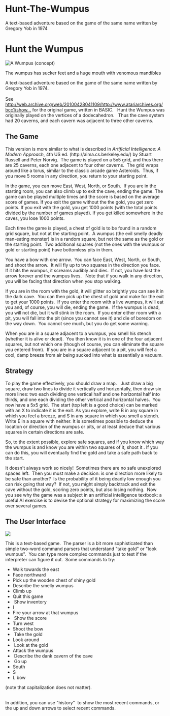 # Hunt-The-Wumpus
A text-based adventure based on the game of the same name written by Gregory Yob in 1974

<h1>Hunt the Wumpus </h1>
<p><img src="https://img.itch.zone/aW1nLzc1NDM1ODYucG5n/original/wHI5sE.png" alt="A Wumpus (concept)" title="A Wumpus (concept)"></p>
<figcaption>The wumpus has sucker feet and a huge mouth with venomous mandibles</figcaption>
<p></p>
<p>A text-based adventure based on the game of the same name written by Gregory Yob in 1974. &nbsp; <br><br>See <a href="http://web.archive.org/web/20100428041109/http://www.atariarchives.org/bcc1/showpage.php?page=247">http://web.archive.org/web/20100428041109/http://www.atariarchives.org/bcc1/show...</a> for the original game, written in BASIC. &nbsp;
Hunt the Wumpus was originally played on the vertices of a dodecahedron.&nbsp;&nbsp; Thus the cave system had 20
caverns, and each cavern was adjacent to three other caverns.&nbsp;&nbsp;</p>
<h2>The Game </h2>
<p>
This version is more similar to what is described in <em>Artificial Intelligence: A Modern Approach</em>, 4th US ed. (http://aima.cs.berkeley.edu/) by Stuart Russell and Peter Norvig.&nbsp; The game is played
on a 5x5 grid, and thus there are 25 caverns, each one adjacent to four other caverns.&nbsp; The grid
wraps around like a torus, similar to the classic arcade game Asteroids.&nbsp;  Thus, if you move 5 rooms in any direction, you return to your starting point.
&nbsp; <br></p>
<p>
In the game, you can move East, West, North, or South.&nbsp; If you are in the starting room, you can also climb up to exit the cave, ending the game.  The game can be played multiple times and the score
is based on the average score of games.  If you exit the game without the the gold, you get zero points.
If you exit with the gold, you get 1000 points (with the total points divided by the number of games played).  If you get killed somewhere in the caves, you lose 1000 points. <br></p>
<p>Each time the game is played, a chest of gold is to be found in a random grid square, but not at the starting point.&nbsp;  A wumpus (the evil smelly
deadly man-eating monster) is in a random square, but not the same as the gold or the starting point.&nbsp; Two additional squares (not the ones with the wumpus or gold or starting point) have bottomless
pits in them.&nbsp; <br></p>
<p>You have a bow with one arrow.&nbsp; You can face East, West, North, or South, and shoot the arrow.&nbsp;  It will
fly up to two squares in the direction you face.&nbsp;  If it hits the wumpus, it screams audibly and dies.&nbsp; If not, you have lost the arrow forever and the wumpus lives.&nbsp;&nbsp; Note that if you walk in any direction,
you will be facing that direction when you stop walking.</p>
<p>
If you are in the room with the gold, it will glitter so brightly you can see it in the dark cave.&nbsp; You can then pick up the chest of gold and make for the exit to get your 1000 points.&nbsp; If you enter the room with a live wumpus, it will eat you and, of course, you will die, ending the game.&nbsp;
If the wumpus is dead, you will not die, but it will stink in the room.&nbsp; If you enter either room with a pit, you will fall into the pit (since you cannot see it) and
die of boredom on the way down.&nbsp; You cannot see much, but you do get some warning. &nbsp; <br></p>
<p>When you are in a square adjacent to a wumpus,
you smell his stench (whether it is alive or dead).&nbsp; You then know it is in one of the four
adjacent squares, but not which one (though of course, you can eliminate the square you entered from).&nbsp; If you are in a square adjacent to a pit, you will feel a cool, damp breeze from air being sucked into
what is essentially a vacuum. <br></p>
<h2>Strategy </h2>
<p>To play the game effectively, you should draw a map. &nbsp; Just draw a big square, draw two lines to divide it vertically and horizontally, then draw  six more lines: two  each dividing one vertical half  and one horizontal half into thirds, and one each dividing the other vertical and horizontal halves.&nbsp; You now have a 5x5 grid.&nbsp; The start (top left is a good choice) can be marked with an X to indicate it is the exit.
As you explore, write B in any square in which you feel a breeze, and S in any square in which you smell a stench.  Write E in a square with neither.  It is sometimes possible to deduce the location
or direction of the wumpus or pits, or at least deduce that various squares in certain directions are
safe. <br></p>
<p>So, to the extent possible, explore safe squares, and if you know which way the wumpus is
and know you are within two squares of it, shoot it .  If you can do this, you will eventually find
the gold and take a safe path back to the start. <br></p>
<p>It doesn't always work so nicely!&nbsp;  Sometimes there are no safe unexplored spaces left.&nbsp; Then you must make a decision:  is one direction more likely to be safe than another?&nbsp; Is the probability of it being
deadly low enough you can risk going that way?&nbsp; If not, you might simply backtrack and exit the cave without the gold, scoring zero points, but also losing nothing.&nbsp; Now you see why the game was a subject in an artificial intelligence textbook: a useful AI exercise is
to devise the optional strategy for maximizing the score over several games. <br></p>
<h2>The User Interface </h2>
<p><img src="https://img.itch.zone/aW1nLzc1NDM2OTMucG5n/original/%2Fzah7X.png"></p>
<p>This is a text-based game.&nbsp; The parser is a bit more sophisticated than simple two-word command parsers that understand "take gold" or "look wumpus".&nbsp; You can type more complex commands just to test if the interpreter can figure it out.&nbsp; Some commands
to try: <br></p>
<ul><li>
Walk towards the east </li><li>Face northward </li><li>
Pick up the wooden chest of shiny gold </li><li>Describe the smelly wumpus&nbsp;</li><li>Climb up </li><li>Quit this game</li><li>&nbsp;Show inventory </li><li>I </li><li>Fire your arrow at that wumpus</li><li>&nbsp;Show the score </li><li>Turn west </li><li>Shoot the bow</li><li>&nbsp;Take the gold </li><li>Look around</li><li>&nbsp;Look at the gold </li><li>Attack the wumpus</li><li>&nbsp;Describe the dank cavern of the cave</li><li>&nbsp;Go up </li><li>South </li><li>S </li><li>L bow </li></ul>
<p>(note that capitalization does not matter). <br></p>
<p><br>In addition, you can use "history" &nbsp;to show the most recent commands, or the up and down arrows to select recent commands.<br><br></p>
